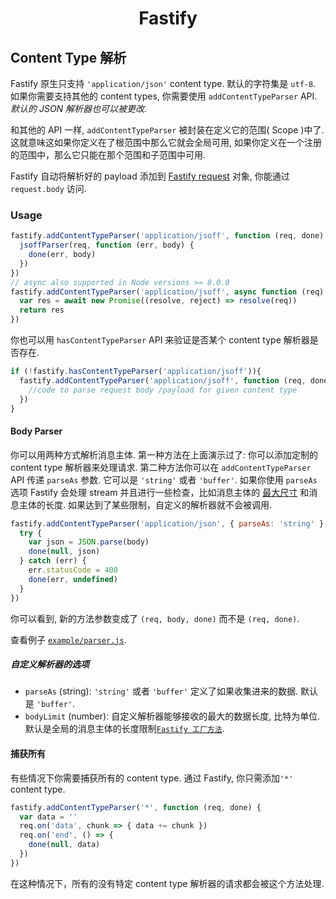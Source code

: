 <h1 align="center">Fastify</h1>

## Content Type 解析
Fastify 原生只支持 `'application/json'` content type. 默认的字符集是 `utf-8`. 如果你需要支持其他的 content types, 你需要使用 `addContentTypeParser` API. *默认的 JSON 解析器也可以被更改.*

和其他的 API 一样, `addContentTypeParser` 被封装在定义它的范围( Scope )中了. 这就意味这如果你定义在了根范围中那么它就会全局可用, 如果你定义在一个注册的范围中，那么它只能在那个范围和子范围中可用.

Fastify 自动将解析好的 payload 添加到 [Fastify request](https://github.com/fastify/docs-chinese/blob/master/docs/Request.md) 对象, 你能通过 `request.body` 访问.

### Usage
```js
fastify.addContentTypeParser('application/jsoff', function (req, done) {
  jsoffParser(req, function (err, body) {
    done(err, body)
  })
})
// async also supported in Node versions >= 8.0.0
fastify.addContentTypeParser('application/jsoff', async function (req) {
  var res = await new Promise((resolve, reject) => resolve(req))
  return res
})
```

你也可以用 `hasContentTypeParser` API 来验证是否某个 content type 解析器是否存在.

```js
if (!fastify.hasContentTypeParser('application/jsoff')){
  fastify.addContentTypeParser('application/jsoff', function (req, done) {
    //code to parse request body /payload for given content type
  })
}
```

#### Body Parser

你可以用两种方式解析消息主体. 第一种方法在上面演示过了: 你可以添加定制的 content type 解析器来处理请求. 第二种方法你可以在 `addContentTypeParser`  API 传递 `parseAs` 参数. 它可以是 `'string'` 或者 `'buffer'`. 如果你使用 `parseAs` 选项 Fastify 会处理 stream 并且进行一些检查，比如消息主体的 [最大尺寸](https://github.com/fastify/fastify/blob/master/docs/Factory.md#factory-body-limit) 和消息主体的长度. 如果达到了某些限制，自定义的解析器就不会被调用.

```js
fastify.addContentTypeParser('application/json', { parseAs: 'string' }, function (req, body, done) {
  try {
    var json = JSON.parse(body)
    done(null, json)
  } catch (err) {
    err.statusCode = 400
    done(err, undefined)
  }
})
```
你可以看到, 新的方法参数变成了 `(req, body, done)` 而不是 `(req, done)`.

查看例子 [`example/parser.js`](https://github.com/fastify/fastify/blob/master/examples/parser.js).

##### 自定义解析器的选项
+ `parseAs` (string): `'string'` 或者 `'buffer'` 定义了如果收集进来的数据. 默认是 `'buffer'`.
+ `bodyLimit` (number): 自定义解析器能够接收的最大的数据长度, 比特为单位. 默认是全局的消息主体的长度限制[`Fastify 工厂方法`](https://github.com/fastify/fastify/blob/master/docs/Factory.md#bodylimit).

#### 捕获所有
有些情况下你需要捕获所有的 content type. 通过 Fastify, 你只需添加`'*'` content type.
```js
fastify.addContentTypeParser('*', function (req, done) {
  var data = ''
  req.on('data', chunk => { data += chunk })
  req.on('end', () => {
    done(null, data)
  })
})
```
在这种情况下，所有的没有特定 content type 解析器的请求都会被这个方法处理.
